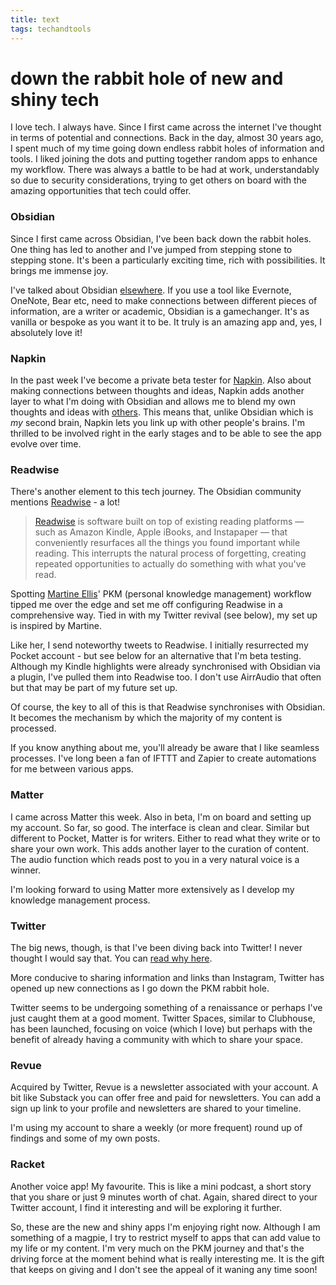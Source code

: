 ```yaml
---
title: text
tags: techandtools
---
```


# down the rabbit hole of new and shiny tech

I love tech. I always have. Since I first came across the internet I've thought in terms of potential and connections. Back in the day, almost 30 years ago, I spent much of my time going down endless rabbit holes of information and tools. I liked joining the dots and putting together random apps to enhance my workflow. There was always a battle to be had at work, understandably so due to security considerations, trying to get others on board with the amazing opportunities that tech could offer.

### Obsidian

Since I first came across Obsidian, I've been back down the rabbit holes. One thing has led to another and I've jumped from stepping stone to stepping stone. It's been a particularly exciting time, rich with possibilities. It brings me immense joy.

I've talked about Obsidian [elsewhere](https://www.agentlelife.co.uk/obsidian/). If you use a tool like Evernote, OneNote, Bear etc, need to make connections between different pieces of information, are a writer or academic, Obsidian is a gamechanger. It's as vanilla or bespoke as you want it to be. It truly is an amazing app and, yes, I absolutely love it!

### Napkin

In the past week I've become a private beta tester for [Napkin](https://www.napkin.one/). Also about making connections between thoughts and ideas, Napkin adds another layer to what I'm doing with Obsidian and allows me to blend my own thoughts and ideas with [others](https://app.napkin.one/shared/adventures-in-life). This means that, unlike Obsidian which is _my_ second brain, Napkin lets you link up with other people's brains. I'm thrilled to be involved right in the early stages and to be able to see the app evolve over time.

### Readwise

There's another element to this tech journey. The Obsidian community mentions [Readwise](https://readwise.io/) - a lot!

> [Readwise](https://readwise.io/) is software built on top of existing reading platforms — such as Amazon Kindle, Apple iBooks, and Instapaper — that conveniently resurfaces all the things you found important while reading. This interrupts the natural process of forgetting, creating repeated opportunities to actually do something with what you've read.

Spotting [Martine Ellis](https://sleek.bio/martine)' PKM (personal knowledge management) workflow tipped me over the edge and set me off configuring Readwise in a comprehensive way. Tied in with my Twitter revival (see below), my set up is inspired by Martine.

Like her, I send noteworthy tweets to Readwise. I initially resurrected my Pocket account - but see below for an alternative that I'm beta testing. Although my Kindle highlights were already synchronised with Obsidian via a plugin, I've pulled them into Readwise too. I don't use AirrAudio that often but that may be part of my future set up.

Of course, the key to all of this is that Readwise synchronises with Obsidian. It becomes the mechanism by which the majority of my content is processed.

If you know anything about me, you'll already be aware that I like seamless processes. I've long been a fan of IFTTT and Zapier to create automations for me between various apps.

### Matter

I came across Matter this week. Also in beta, I'm on board and setting up my account. So far, so good. The interface is clean and clear. Similar but different to Pocket, Matter is for writers. Either to read what they write or to share your own work. This adds another layer to the curation of content. The audio function which reads post to you in a very natural voice is a winner.

I'm looking forward to using Matter more extensively as I develop my knowledge management process.

### Twitter

The big news, though, is that I've been diving back into Twitter! I never thought I would say that. You can [read why here](https://www.agentlelife.co.uk/twitter/).

More conducive to sharing information and links than Instagram, Twitter has opened up new connections as I go down the PKM rabbit hole.

Twitter seems to be undergoing something of a renaissance or perhaps I've just caught them at a good moment. Twitter Spaces, similar to Clubhouse, has been launched, focusing on voice (which I love) but perhaps with the benefit of already having a community with which to share your space.

### Revue

Acquired by Twitter, Revue is a newsletter associated with your account. A bit like Substack you can offer free and paid for newsletters. You can add a sign up link to your profile and newsletters are shared to your timeline.

I'm using my account to share a weekly (or more frequent) round up of findings and some of my own posts.

### Racket

Another voice app! My favourite. This is like a mini podcast, a short story that you share or just 9 minutes worth of chat. Again, shared direct to your Twitter account, I find it interesting and will be exploring it further.

So, these are the new and shiny apps I'm enjoying right now. Although I am something of a magpie, I try to restrict myself to apps that can add value to my life or my content. I'm very much on the PKM journey and that's the driving force at the moment behind what is really interesting me. It is the gift that keeps on giving and I don't see the appeal of it waning any time soon!